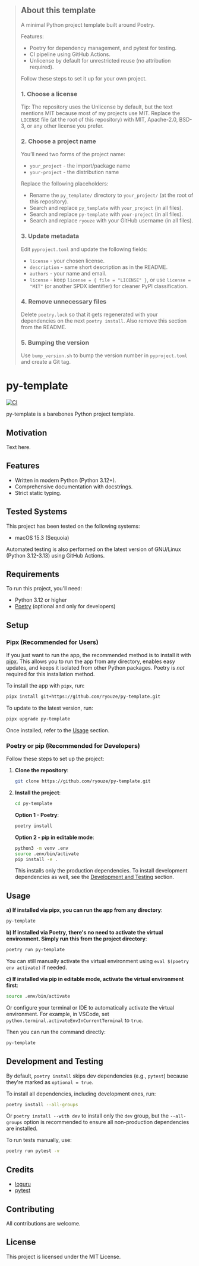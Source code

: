 > ## About this template
>
> A minimal Python project template built around Poetry.
>
> Features:
>
> * Poetry for dependency management, and pytest for testing.
> * CI pipeline using GitHub Actions.
> * Unlicense by default for unrestricted reuse (no attribution required).
>
> Follow these steps to set it up for your own project.
>
> ### 1. Choose a license
>
> Tip: The repository uses the Unlicense by default, but the text mentions MIT because most of my projects use MIT.
> Replace the `LICENSE` file (at the root of this repository) with MIT, Apache-2.0, BSD-3, or any other license you prefer.
>
> ### 2. Choose a project name
>
> You’ll need two forms of the project name:
>
> * `your_project` - the import/package name
> * `your-project` - the distribution name
>
> Replace the following placeholders:
>
> * Rename the `py_template/` directory to `your_project/` (at the root of this repository).
> * Search and replace `py_template` with `your_project` (in all files).
> * Search and replace `py-template` with `your-project` (in all files).
> * Search and replace `ryouze` with your GitHub username (in all files).
>
> ### 3. Update metadata
>
> Edit `pyproject.toml` and update the following fields:
>
> * `license` - your chosen license.
> * `description` - same short description as in the README.
> * `authors` - your name and email.
> * `license` - keep `license = { file = "LICENSE" }`, or use `license = "MIT"` (or another SPDX identifier) for cleaner PyPI classification.
>
> ### 4. Remove unnecessary files
>
> Delete `poetry.lock` so that it gets regenerated with your dependencies on the next `poetry install`.
> Also remove this section from the README.
>
> ### 5. Bumping the version
>
> Use `bump_version.sh` to bump the version number in `pyproject.toml` and create a Git tag.


# py-template

[![CI](https://github.com/ryouze/py-template/actions/workflows/ci.yml/badge.svg)](https://github.com/ryouze/py-template/actions/workflows/ci.yml)

py-template is a barebones Python project template.


## Motivation

Text here.


## Features

- Written in modern Python (Python 3.12+).
- Comprehensive documentation with docstrings.
- Strict static typing.


## Tested Systems

This project has been tested on the following systems:

- macOS 15.3 (Sequoia)
<!-- - Manjaro 24.0 (Wynsdey)
- Windows 11 23H2 -->

Automated testing is also performed on the latest version of GNU/Linux (Python 3.12-3.13) using GitHub Actions.


## Requirements

To run this project, you'll need:

- Python 3.12 or higher
- [Poetry](https://python-poetry.org/) (optional and only for developers)


## Setup

### Pipx (Recommended for Users)

If you just want to run the app, the recommended method is to install it with [pipx](https://github.com/pypa/pipx). This allows you to run the app from any directory, enables easy updates, and keeps it isolated from other Python packages. Poetry is *not* required for this installation method.

To install the app with `pipx`, run:

```sh
pipx install git+https://github.com/ryouze/py-template.git
```

To update to the latest version, run:

```sh
pipx upgrade py-template
```

Once installed, refer to the [Usage](#usage) section.


### Poetry or pip (Recommended for Developers)

Follow these steps to set up the project:

1. **Clone the repository**:

    ```sh
    git clone https://github.com/ryouze/py-template.git
    ```

2. **Install the project**:

    ```sh
    cd py-template
    ```

    **Option 1 - Poetry**:

    <!--
    Groups:
    * '--without dev' installs every non-optional group except 'dev'.
    * '--only main' installs nothing except the implicit main group, so it will silently drop any future non-dev groups you might add (e.g., 'docs' or 'bench').
    The Poetry maintainers recommend '--without dev' for a production install and '--only main' only when you know you want to strip out everything but the runtime set. However, since we set the 'dev' group as optional, 'poetry install' will only install the production dependencies by default, so you can skip the '--without dev' flag.
    Virtual-environment activation:
    The old 'poetry shell' command moved to a plugin. Thus, 'poetry env' activate is now the built-in way to enter the venv; it only prints the shell command.
    Use 'eval $(poetry env activate)' for Bourne-like shells, 'eval (poetry env activate)' for Fish and 'Invoke-Expression (poetry env activate)' for PowerShell.
    -->

    ```sh
    poetry install
    ```

    **Option 2 - pip in editable mode**:

    ```sh
    python3 -m venv .env
    source .env/bin/activate
    pip install -e .
    ```

    This installs only the production dependencies. To install development dependencies as well, see the [Development and Testing](#development-and-testing) section.


## Usage

**a) If installed via pipx, you can run the app from any directory**:

```sh
py-template
```

**b) If installed via Poetry, there's no need to activate the virtual environment. Simply run this from the project directory**:

```sh
poetry run py-template
```

You can still manually activate the virtual environment using `eval $(poetry env activate)` if needed.

**c) If installed via pip in editable mode, activate the virtual environment first**:

```sh
source .env/bin/activate
```

Or configure your terminal or IDE to automatically activate the virtual environment. For example, in VSCode, set `python.terminal.activateEnvInCurrentTerminal` to `true`.

Then you can run the command directly:

```sh
py-template
```


## Development and Testing

By default, `poetry install` skips dev dependencies (e.g., `pytest`) because they're marked as `optional = true`.

To install all dependencies, including development ones, run:

```sh
poetry install --all-groups
```

Or `poetry install --with dev` to install only the `dev` group, but the `--all-groups` option is recommended to ensure all non-production dependencies are installed.

To run tests manually, use:

```sh
poetry run pytest -v
```


## Credits

- [loguru](https://github.com/Delgan/loguru)
- [pytest](https://github.com/pytest-dev/pytest)


## Contributing

All contributions are welcome.


## License

This project is licensed under the MIT License.
